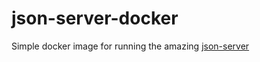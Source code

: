 # json-server-docker

Simple docker image for running the amazing [json-server](https://github.com/typicode/json-server)